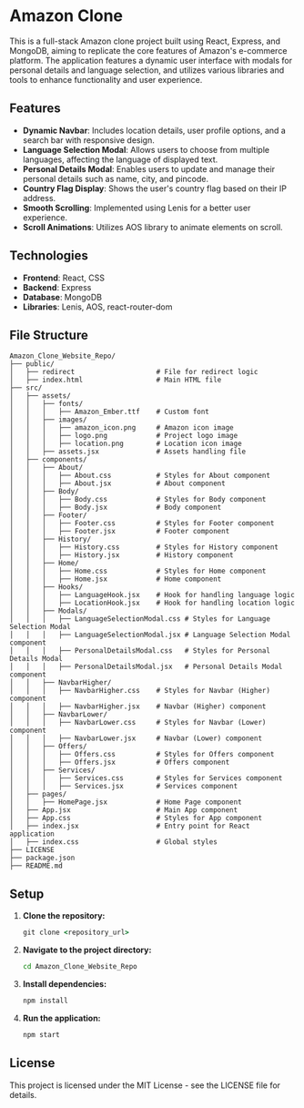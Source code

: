 # Amazon Clone

This is a full-stack Amazon clone project built using React, Express, and MongoDB, aiming to replicate the core features of Amazon's e-commerce platform. The application features a dynamic user interface with modals for personal details and language selection, and utilizes various libraries and tools to enhance functionality and user experience.

## Features

- **Dynamic Navbar**: Includes location details, user profile options, and a search bar with responsive design.
- **Language Selection Modal**: Allows users to choose from multiple languages, affecting the language of displayed text.
- **Personal Details Modal**: Enables users to update and manage their personal details such as name, city, and pincode.
- **Country Flag Display**: Shows the user's country flag based on their IP address.
- **Smooth Scrolling**: Implemented using Lenis for a better user experience.
- **Scroll Animations**: Utilizes AOS library to animate elements on scroll.

## Technologies

- **Frontend**: React, CSS
- **Backend**: Express
- **Database**: MongoDB
- **Libraries**: Lenis, AOS, react-router-dom

## File Structure

```plaintext
Amazon_Clone_Website_Repo/
├── public/
│   ├── redirect                    # File for redirect logic
│   ├── index.html                  # Main HTML file
├── src/
│   ├── assets/
│   │   ├── fonts/
│   │   │   ├── Amazon_Ember.ttf    # Custom font
│   │   ├── images/
│   │   │   ├── amazon_icon.png     # Amazon icon image
│   │   │   ├── logo.png            # Project logo image
│   │   │   ├── location.png        # Location icon image
│   │   ├── assets.jsx              # Assets handling file
│   ├── components/
│   │   ├── About/
│   │   │   ├── About.css           # Styles for About component
│   │   │   ├── About.jsx           # About component
│   │   ├── Body/
│   │   │   ├── Body.css            # Styles for Body component
│   │   │   ├── Body.jsx            # Body component
│   │   ├── Footer/
│   │   │   ├── Footer.css          # Styles for Footer component
│   │   │   ├── Footer.jsx          # Footer component
│   │   ├── History/
│   │   │   ├── History.css         # Styles for History component
│   │   │   ├── History.jsx         # History component
│   │   ├── Home/
│   │   │   ├── Home.css            # Styles for Home component
│   │   │   ├── Home.jsx            # Home component
│   │   ├── Hooks/
│   │   │   ├── LanguageHook.jsx    # Hook for handling language logic
│   │   │   ├── LocationHook.jsx    # Hook for handling location logic
│   │   ├── Modals/
│   │   │   ├── LanguageSelectionModal.css # Styles for Language Selection Modal
│   │   │   ├── LanguageSelectionModal.jsx # Language Selection Modal component
│   │   │   ├── PersonalDetailsModal.css   # Styles for Personal Details Modal
│   │   │   ├── PersonalDetailsModal.jsx   # Personal Details Modal component
│   │   ├── NavbarHigher/
│   │   │   ├── NavbarHigher.css    # Styles for Navbar (Higher) component
│   │   │   ├── NavbarHigher.jsx    # Navbar (Higher) component
│   │   ├── NavbarLower/
│   │   │   ├── NavbarLower.css     # Styles for Navbar (Lower) component
│   │   │   ├── NavbarLower.jsx     # Navbar (Lower) component
│   │   ├── Offers/
│   │   │   ├── Offers.css          # Styles for Offers component
│   │   │   ├── Offers.jsx          # Offers component
│   │   ├── Services/
│   │   │   ├── Services.css        # Styles for Services component
│   │   │   ├── Services.jsx        # Services component
│   ├── pages/
│   │   ├── HomePage.jsx            # Home Page component
│   ├── App.jsx                     # Main App component
│   ├── App.css                     # Styles for App component
│   ├── index.jsx                   # Entry point for React application
│   ├── index.css                   # Global styles
├── LICENSE
├── package.json
├── README.md
```

## Setup

1. **Clone the repository:**

   ```cmd
   git clone <repository_url>
   ```

2. **Navigate to the project directory:**
   ```cmd
   cd Amazon_Clone_Website_Repo
   ```

3. **Install dependencies:**
   ```cmd
   npm install
   ```

4. **Run the application:**
   ```cmd
   npm start
   ```

## License
This project is licensed under the MIT License - see the LICENSE file for details.